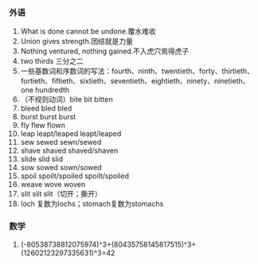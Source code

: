 ### 外语

1. What is done cannot be undone.覆水难收
2. Union gives strength.团结就是力量
3. Nothing ventured, nothing gained.不入虎穴焉得虎子
4. two thirds 三分之二
5. 一些基数词和序数词的写法：fourth、ninth、twentieth、forty、thirtieth、fortieth、fiftieth、sixtieth、seventieth、eightieth、ninety、ninetieth、one hundredth
6. （不规则动词）bite bit bitten
7. bleed bled bled
8. burst burst burst
9. fly flew flown
10. leap leapt/leaped leapt/leaped
11. sew sewed sewn/sewed
12. shave shaved shaved/shaven
13. slide slid slid
14. sow sowed sown/sowed
15. spoil spoilt/spoiled spoilt/spoiled
16. weave wove woven
17. slit slit slit（切开；撕开）
18. loch 复数为lochs；stomach复数为stomachs

### 数学

1. (-80538738812075974)^3+(80435758145817515)^3+(12602123297335631)^3=42

